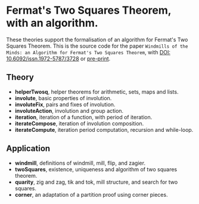 
# Fermat's Two Squares Theorem, with an algorithm.

These theories support the formalisation of an algorithm for Fermat's Two Squares Theorem. This is the source code for the paper `Windmills of the Minds: an Algorithm for Fermat's Two Squares Theorem`, with [DOI: 10.6092/issn.1972-5787/3728](https://doi.org/10.1145/3497775.3503673) or [pre-print](https://arxiv.org/abs/2112.02556).

## Theory
* __helperTwosq__, helper theorems for arithmetic, sets, maps and lists.
* __involute__, basic properties of involution.
* __involuteFix__, pairs and fixes of involution.
* __involuteAction__, involution and group action.
* __iteration__, iteration of a function, with period of iteration.
* __iterateCompose__, iteration of involution composition.
* __iterateCompute__, iteration period computation, recursion and while-loop.

## Application
* __windmill__, definitions of windmill, mill, flip, and zagier.
* __twoSquares__, existence, uniqueness and algorithm of two squares theorem.
* __quarity__, zig and zag, tik and tok, mill structure, and search for two squares.
* __corner__, an adaptation of a partition proof using corner pieces.
